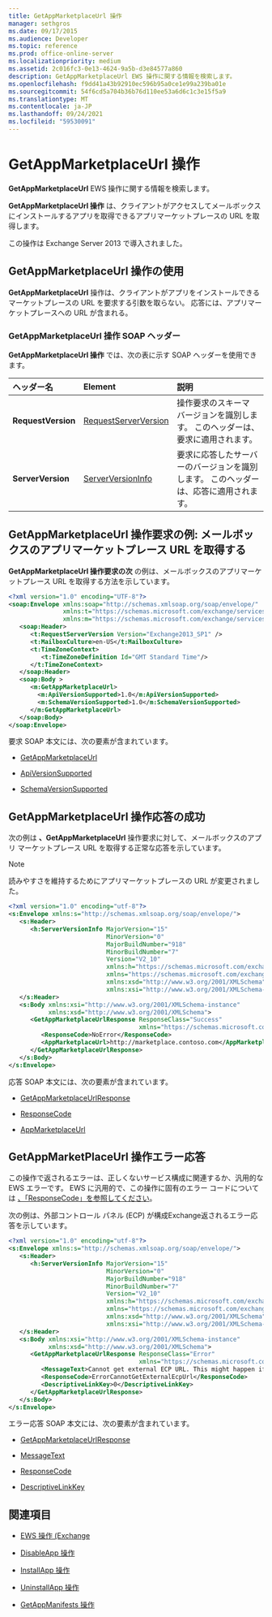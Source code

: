 ```yaml
---
title: GetAppMarketplaceUrl 操作
manager: sethgros
ms.date: 09/17/2015
ms.audience: Developer
ms.topic: reference
ms.prod: office-online-server
ms.localizationpriority: medium
ms.assetid: 2c016fc3-0e13-4624-9a5b-d3e84577a860
description: GetAppMarketplaceUrl EWS 操作に関する情報を検索します。
ms.openlocfilehash: f9dd41a43b92910ec596b95a0ce1e99a239ba01e
ms.sourcegitcommit: 54f6cd5a704b36b76d110ee53a6d6c1c3e15f5a9
ms.translationtype: MT
ms.contentlocale: ja-JP
ms.lasthandoff: 09/24/2021
ms.locfileid: "59530091"
---
```

# <a name="getappmarketplaceurl-operation"></a>GetAppMarketplaceUrl 操作

**GetAppMarketplaceUrl** EWS 操作に関する情報を検索します。 
  
**GetAppMarketplaceUrl 操作** は、クライアントがアクセスしてメールボックスにインストールするアプリを取得できるアプリマーケットプレースの URL を取得します。 
  
この操作は Exchange Server 2013 で導入されました。
  
## <a name="using-the-getappmarketplaceurl-operation"></a>GetAppMarketplaceUrl 操作の使用

**GetAppMarketplaceUrl** 操作は、クライアントがアプリをインストールできるマーケットプレースの URL を要求する引数を取らない。 応答には、アプリマーケットプレースへの URL が含まれる。 
  
### <a name="getappmarketplaceurl-operation-soap-headers"></a>GetAppMarketplaceUrl 操作 SOAP ヘッダー

**GetAppMarketplaceUrl 操作** では、次の表に示す SOAP ヘッダーを使用できます。 
  
|**ヘッダー名**|**Element**|**説明**|
|:-----|:-----|:-----|
|**RequestVersion** <br/> |[RequestServerVersion](requestserverversion.md) <br/> |操作要求のスキーマ バージョンを識別します。 このヘッダーは、要求に適用されます。  <br/> |
|**ServerVersion** <br/> |[ServerVersionInfo](serverversioninfo.md) <br/> |要求に応答したサーバーのバージョンを識別します。 このヘッダーは、応答に適用されます。  <br/> |
   
## <a name="getappmarketplaceurl-operation-request-example-get-the-app-marketplace-url-for-a-mailbox"></a>GetAppMarketplaceUrl 操作要求の例: メールボックスのアプリマーケットプレース URL を取得する

**GetAppMarketplaceUrl 操作要求の次** の例は、メールボックスのアプリマーケットプレース URL を取得する方法を示しています。 
  
```XML
<?xml version="1.0" encoding="UTF-8"?>
<soap:Envelope xmlns:soap="http://schemas.xmlsoap.org/soap/envelope/"
               xmlns:t="https://schemas.microsoft.com/exchange/services/2006/types"
               xmlns:m="https://schemas.microsoft.com/exchange/services/2006/messages">
   <soap:Header>
      <t:RequestServerVersion Version="Exchange2013_SP1" />
      <t:MailboxCulture>en-US</t:MailboxCulture>
      <t:TimeZoneContext>
         <t:TimeZoneDefinition Id="GMT Standard Time"/>
      </t:TimeZoneContext>
   </soap:Header>
   <soap:Body >
      <m:GetAppMarketplaceUrl>
        <m:ApiVersionSupported>1.0</m:ApiVersionSupported>
        <m:SchemaVersionSupported>1.0</m:SchemaVersionSupported>
      </m:GetAppMarketplaceUrl>
   </soap:Body>
</soap:Envelope>

```

要求 SOAP 本文には、次の要素が含まれています。
  
- [GetAppMarketplaceUrl](getappmarketplaceurl.md)
    
- [ApiVersionSupported](apiversionsupported.md)
    
- [SchemaVersionSupported](schemaversionsupported.md)
    
## <a name="successful-getappmarketplaceurl-operation-response"></a>GetAppMarketplaceUrl 操作応答の成功

次の例は **、GetAppMarketplaceUrl** 操作要求に対して、メールボックスのアプリ マーケットプレース URL を取得する正常な応答を示しています。 
  
> [!NOTE]
> 読みやすさを維持するためにアプリマーケットプレースの URL が変更されました。 
  
```XML
<?xml version="1.0" encoding="utf-8"?>
<s:Envelope xmlns:s="http://schemas.xmlsoap.org/soap/envelope/">
   <s:Header>
      <h:ServerVersionInfo MajorVersion="15" 
                           MinorVersion="0" 
                           MajorBuildNumber="918" 
                           MinorBuildNumber="7" 
                           Version="V2_10" 
                           xmlns:h="https://schemas.microsoft.com/exchange/services/2006/types"
                           xmlns="https://schemas.microsoft.com/exchange/services/2006/types" 
                           xmlns:xsd="http://www.w3.org/2001/XMLSchema" 
                           xmlns:xsi="http://www.w3.org/2001/XMLSchema-instance"/>
   </s:Header>
   <s:Body xmlns:xsi="http://www.w3.org/2001/XMLSchema-instance" 
           xmlns:xsd="http://www.w3.org/2001/XMLSchema">
      <GetAppMarketplaceUrlResponse ResponseClass="Success" 
                                    xmlns="https://schemas.microsoft.com/exchange/services/2006/messages">
         <ResponseCode>NoError</ResponseCode>
         <AppMarketplaceUrl>http://marketplace.contoso.com</AppMarketplaceUrl>
      </GetAppMarketplaceUrlResponse>
   </s:Body>
</s:Envelope>

```

応答 SOAP 本文には、次の要素が含まれています。
  
- [GetAppMarketplaceUrlResponse](getappmarketplaceurlresponse.md)
    
- [ResponseCode](responsecode.md)
    
- [AppMarketplaceUrl](appmarketplaceurl.md)
    
## <a name="getappmarketplaceurl-operation-error-response"></a>GetAppMarketPlaceUrl 操作エラー応答

この操作で返されるエラーは、正しくないサービス構成に関連するか、汎用的な EWS エラーです。 EWS に汎用的で、この操作に固有のエラー コードについては [、「ResponseCode」を参照してください](responsecode.md)。 
  
次の例は、外部コントロール パネル (ECP) が構成Exchange返されるエラー応答を示しています。
  
```XML
<?xml version="1.0" encoding="utf-8"?>
<s:Envelope xmlns:s="http://schemas.xmlsoap.org/soap/envelope/">
   <s:Header>
      <h:ServerVersionInfo MajorVersion="15" 
                           MinorVersion="0" 
                           MajorBuildNumber="918" 
                           MinorBuildNumber="7" 
                           Version="V2_10" 
                           xmlns:h="https://schemas.microsoft.com/exchange/services/2006/types" 
                           xmlns="https://schemas.microsoft.com/exchange/services/2006/types" 
                           xmlns:xsd="http://www.w3.org/2001/XMLSchema" 
                           xmlns:xsi="http://www.w3.org/2001/XMLSchema-instance"/>
   </s:Header>
   <s:Body xmlns:xsi="http://www.w3.org/2001/XMLSchema-instance" 
           xmlns:xsd="http://www.w3.org/2001/XMLSchema">
      <GetAppMarketplaceUrlResponse ResponseClass="Error" 
                                    xmlns="https://schemas.microsoft.com/exchange/services/2006/messages">
         <MessageText>Cannot get external ECP URL. This might happen if external ECP URL isn't configured.</MessageText>
         <ResponseCode>ErrorCannotGetExternalEcpUrl</ResponseCode>
         <DescriptiveLinkKey>0</DescriptiveLinkKey>
      </GetAppMarketplaceUrlResponse>
   </s:Body>
</s:Envelope>
```

エラー応答 SOAP 本文には、次の要素が含まれています。
  
- [GetAppMarketplaceUrlResponse](getappmarketplaceurlresponse.md)
    
- [MessageText](messagetext.md)
    
- [ResponseCode](responsecode.md)
    
- [DescriptiveLinkKey](descriptivelinkkey.md)
    
## <a name="see-also"></a>関連項目

- [EWS 操作 (Exchange](ews-operations-in-exchange.md)
    
- [DisableApp 操作](disableapp-operation.md)
    
- [InstallApp 操作](installapp-operation.md)
    
- [UninstallApp 操作](uninstallapp-operation.md)
    
- [GetAppManifests 操作](getappmanifests-operation.md)
    

